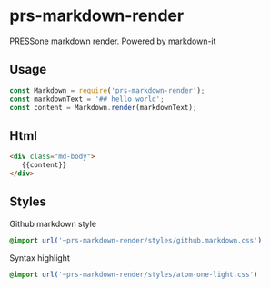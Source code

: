 # prs-markdown-render
PRESSone markdown render. Powered by [markdown-it](https://github.com/markdown-it/markdown-it)

## Usage

```javascript
const Markdown = require('prs-markdown-render');
const markdownText = '## hello world';
const content = Markdown.render(markdownText);
```

## Html

```html
<div class="md-body">
   {{content}}
</div>
```

## Styles

Github markdown style

```css
@import url('~prs-markdown-render/styles/github.markdown.css')
```

Syntax highlight

```css
@import url('~prs-markdown-render/styles/atom-one-light.css')
```

